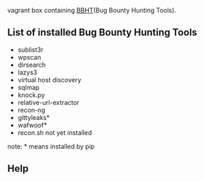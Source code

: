 vagrant box containing [BBHT](https://github.com/nahamsec/bbht)(Bug Bounty Hunting Tools).





## List of installed Bug Bounty Hunting Tools
* sublist3r
* wpscan
* dirsearch
* lazys3
* virtual host discovery
* sqlmap
* knock.py
* relative-url-extractor
* recon-ng
* gittyleaks*
* wafwoof*
* recon.sh not yet installed



note: * means installed by pip

## Help

